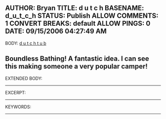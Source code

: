 AUTHOR: Bryan
TITLE: d u t c h
BASENAME: d_u_t_c_h
STATUS: Publish
ALLOW COMMENTS: 1
CONVERT BREAKS: __default__
ALLOW PINGS: 0
DATE: 09/15/2006 04:27:49 AM
-----
BODY:
<a title="d u t c h t u b" href="http://www.dutchtub.com/">d u t c h t u b</a>

Boundless Bathing! A fantastic idea. I can see this making someone a very popular camper!
-----
EXTENDED BODY:

-----
EXCERPT:

-----
KEYWORDS:

-----


